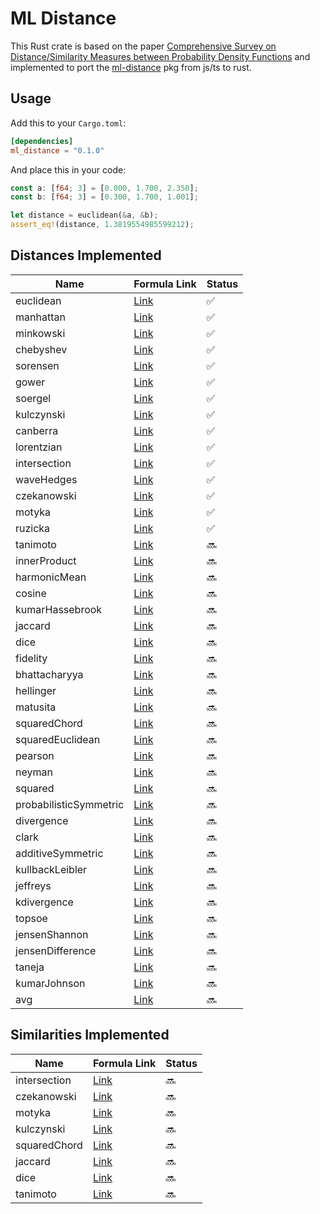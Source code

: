 # ML Distance

This Rust crate is based on the paper [Comprehensive Survey on Distance/Similarity Measures between Probability Density Functions](https://www.naun.org/main/NAUN/ijmmas/mmmas-49.pdf) and implemented to port the [ml-distance](https://www.npmjs.com/package/ml-distance) pkg from js/ts to rust.

## Usage

Add this to your `Cargo.toml`:

```toml
[dependencies]
ml_distance = "0.1.0"
```

And place this in your code:

```rust
const a: [f64; 3] = [0.000, 1.700, 2.350];
const b: [f64; 3] = [0.300, 1.700, 1.001];

let distance = euclidean(&a, &b);
assert_eq!(distance, 1.3819554985599212);
```

## Distances Implemented

| Name                   | Formula Link                                                                       | Status |
| ---------------------- | ---------------------------------------------------------------------------------- | ------ |
| euclidean              | [Link](http://en.wikipedia.org/wiki/Euclidean_distance#n_dimensions)               | ✅     |
| manhattan              | [Link](http://en.wikipedia.org/wiki/Taxicab_geometry)                              | ✅     |
| minkowski              | [Link](http://en.wikipedia.org/wiki/Minkowski_distance)                            | ✅     |
| chebyshev              | [Link](http://en.wikipedia.org/wiki/Chebyshev_distance)                            | ✅     |
| sorensen               | [Link](http://en.wikipedia.org/wiki/S%C3%B8rensen%E2%80%93Dice_coefficient)        | ✅     |
| gower                  | [Link](https://stat.ethz.ch/education/semesters/ss2012/ams/slides/v4.2.pdf)        | ✅     |
| soergel                | [Link](http://www.naun.org/main/NAUN/ijmmas/mmmas-49.pdf)                          | ✅     |
| kulczynski             | [Link](http://www.naun.org/main/NAUN/ijmmas/mmmas-49.pdf)                          | ✅     |
| canberra               | [Link](http://en.wikipedia.org/wiki/Canberra_distance)                             | ✅     |
| lorentzian             | [Link](https://www.naun.org/main/NAUN/ijmmas/mmmas-49.pdf)                         | ✅     |
| intersection           | [Link](http://www.naun.org/main/NAUN/ijmmas/mmmas-49.pdf)                          | ✅     |
| waveHedges             | [Link](http://www.naun.org/main/NAUN/ijmmas/mmmas-49.pdf)                          | ✅     |
| czekanowski            | [Link](http://www.naun.org/main/NAUN/ijmmas/mmmas-49.pdf)                          | ✅     |
| motyka                 | [Link](http://www.naun.org/main/NAUN/ijmmas/mmmas-49.pdf)                          | ✅     |
| ruzicka                | [Link](http://www.naun.org/main/NAUN/ijmmas/mmmas-49.pdf)                          | ✅     |
| tanimoto               | [Link](http://www.naun.org/main/NAUN/ijmmas/mmmas-49.pdf)                          | 🔜     |
| innerProduct           | [Link](http://www.naun.org/main/NAUN/ijmmas/mmmas-49.pdf)                          | 🔜     |
| harmonicMean           | [Link](http://www.naun.org/main/NAUN/ijmmas/mmmas-49.pdf)                          | 🔜     |
| cosine                 | [Link](http://www.naun.org/main/NAUN/ijmmas/mmmas-49.pdf)                          | 🔜     |
| kumarHassebrook        | [Link](http://www.naun.org/main/NAUN/ijmmas/mmmas-49.pdf)                          | 🔜     |
| jaccard                | [Link](http://www.naun.org/main/NAUN/ijmmas/mmmas-49.pdf)                          | 🔜     |
| dice                   | [Link](http://www.naun.org/main/NAUN/ijmmas/mmmas-49.pdf)                          | 🔜     |
| fidelity               | [Link](http://www.naun.org/main/NAUN/ijmmas/mmmas-49.pdf)                          | 🔜     |
| bhattacharyya          | [Link](http://www.naun.org/main/NAUN/ijmmas/mmmas-49.pdf)                          | 🔜     |
| hellinger              | [Link](http://www.naun.org/main/NAUN/ijmmas/mmmas-49.pdf)                          | 🔜     |
| matusita               | [Link](http://www.naun.org/main/NAUN/ijmmas/mmmas-49.pdf)                          | 🔜     |
| squaredChord           | [Link](http://www.naun.org/main/NAUN/ijmmas/mmmas-49.pdf)                          | 🔜     |
| squaredEuclidean       | [Link](http://en.wikipedia.org/wiki/Euclidean_distance#Squared_Euclidean_distance) | 🔜     |
| pearson                | [Link](http://www.naun.org/main/NAUN/ijmmas/mmmas-49.pdf)                          | 🔜     |
| neyman                 | [Link](http://www.naun.org/main/NAUN/ijmmas/mmmas-49.pdf)                          | 🔜     |
| squared                | [Link](http://www.naun.org/main/NAUN/ijmmas/mmmas-49.pdf)                          | 🔜     |
| probabilisticSymmetric | [Link](http://www.naun.org/main/NAUN/ijmmas/mmmas-49.pdf)                          | 🔜     |
| divergence             | [Link](http://www.naun.org/main/NAUN/ijmmas/mmmas-49.pdf)                          | 🔜     |
| clark                  | [Link](http://www.naun.org/main/NAUN/ijmmas/mmmas-49.pdf)                          | 🔜     |
| additiveSymmetric      | [Link](http://www.naun.org/main/NAUN/ijmmas/mmmas-49.pdf)                          | 🔜     |
| kullbackLeibler        | [Link](http://www.naun.org/main/NAUN/ijmmas/mmmas-49.pdf)                          | 🔜     |
| jeffreys               | [Link](http://www.naun.org/main/NAUN/ijmmas/mmmas-49.pdf)                          | 🔜     |
| kdivergence            | [Link](http://www.naun.org/main/NAUN/ijmmas/mmmas-49.pdf)                          | 🔜     |
| topsoe                 | [Link](http://www.naun.org/main/NAUN/ijmmas/mmmas-49.pdf)                          | 🔜     |
| jensenShannon          | [Link](http://www.naun.org/main/NAUN/ijmmas/mmmas-49.pdf)                          | 🔜     |
| jensenDifference       | [Link](http://www.naun.org/main/NAUN/ijmmas/mmmas-49.pdf)                          | 🔜     |
| taneja                 | [Link](http://www.naun.org/main/NAUN/ijmmas/mmmas-49.pdf)                          | 🔜     |
| kumarJohnson           | [Link](http://www.naun.org/main/NAUN/ijmmas/mmmas-49.pdf)                          | 🔜     |
| avg                    | [Link](http://www.naun.org/main/NAUN/ijmmas/mmmas-49.pdf)                          | 🔜     |

## Similarities Implemented

| Name         | Formula Link                                              | Status |
| ------------ | --------------------------------------------------------- | ------ |
| intersection | [Link](http://www.naun.org/main/NAUN/ijmmas/mmmas-49.pdf) | 🔜     |
| czekanowski  | [Link](http://www.naun.org/main/NAUN/ijmmas/mmmas-49.pdf) | 🔜     |
| motyka       | [Link](http://www.naun.org/main/NAUN/ijmmas/mmmas-49.pdf) | 🔜     |
| kulczynski   | [Link](http://www.naun.org/main/NAUN/ijmmas/mmmas-49.pdf) | 🔜     |
| squaredChord | [Link](http://www.naun.org/main/NAUN/ijmmas/mmmas-49.pdf) | 🔜     |
| jaccard      | [Link](http://www.naun.org/main/NAUN/ijmmas/mmmas-49.pdf) | 🔜     |
| dice         | [Link](http://www.naun.org/main/NAUN/ijmmas/mmmas-49.pdf) | 🔜     |
| tanimoto     | [Link](http://www.naun.org/main/NAUN/ijmmas/mmmas-49.pdf) | 🔜     |
